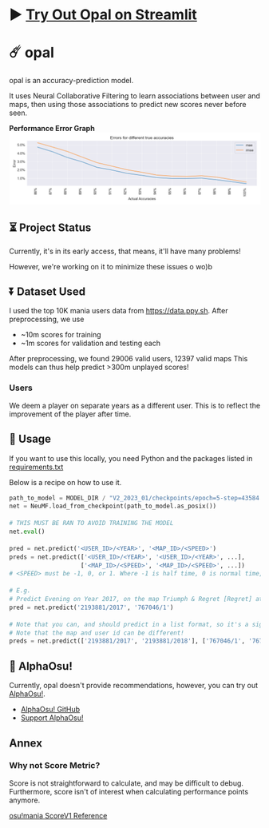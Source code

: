 # :arrow_forward: [**Try Out Opal on Streamlit**](https://opal-ai.streamlit.app/)

# :comet: opal
opal is an accuracy-prediction model.

It uses Neural Collaborative Filtering to learn associations between user and maps, then using those associations to
predict new scores never before seen.

**Performance Error Graph**
![Performance Graph](models/V2_2023_04/error.png)

## :hourglass_flowing_sand: Project Status

Currently, it's in its early access, that means, it'll have many problems!

However, we're working on it to minimize these issues o wo)b

## :arrow_double_down: Dataset Used

I used the top 10K mania users data from https://data.ppy.sh.
After preprocessing, we use
- ~10m scores for training
- ~1m scores for validation and testing each

After preprocessing, we found 29006 valid users, 12397 valid maps
This models can thus help predict >300m unplayed scores!

### Users
We deem a player on separate years as a different user. This is to reflect
the improvement of the player after time.

## :high_brightness: Usage

If you want to use this locally, you need Python and the packages listed in [requirements.txt](requirements.txt)

Below is a recipe on how to use it.
```py
path_to_model = MODEL_DIR / "V2_2023_01/checkpoints/epoch=5-step=43584.ckpt"
net = NeuMF.load_from_checkpoint(path_to_model.as_posix())

# THIS MUST BE RAN TO AVOID TRAINING THE MODEL
net.eval()

pred = net.predict('<USER_ID>/<YEAR>', '<MAP_ID>/<SPEED>')
preds = net.predict(['<USER_ID>/<YEAR>', '<USER_ID>/<YEAR>', ...],
                    ['<MAP_ID>/<SPEED>', '<MAP_ID>/<SPEED>', ...])
# <SPEED> must be -1, 0, or 1. Where -1 is half time, 0 is normal time, 1 is double time.

# E.g.
# Predict Evening on Year 2017, on the map Triumph & Regret [Regret] at Double Time
pred = net.predict('2193881/2017', '767046/1')

# Note that you can, and should predict in a list format, so it's a significantly faster.
# Note that the map and user id can be different!
preds = net.predict(['2193881/2017', '2193881/2018'], ['767046/1', '767046/0'])
```

## :brain: AlphaOsu!
Currently, opal doesn't provide recommendations, however, you can try out [AlphaOsu!](https://alphaosu.keytoix.vip/).
- [AlphaOsu! GitHub](https://github.com/AlphaOSU)
- [Support AlphaOsu!](https://alphaosu.keytoix.vip/support)

## Annex

### Why not Score Metric?
Score is not straightforward to calculate, and may be difficult to debug. Furthermore, score isn't of interest when
calculating performance points anymore.

[osu!mania ScoreV1 Reference](https://osu.ppy.sh/wiki/en/Gameplay/Score/ScoreV1/osu%21mania)
